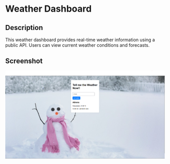 # Weather Dashboard

## Description
This weather dashboard provides real-time weather information using a public API. Users can view current weather conditions and forecasts.

## Screenshot
![Weather Dashboard](Site_Overview.png)
